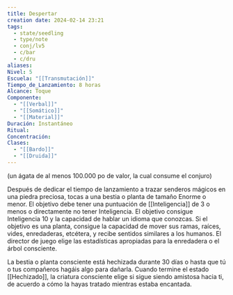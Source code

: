 ```yaml
---
title: Despertar
creation date: 2024-02-14 23:21
tags:
  - state/seedling
  - type/note
  - conj/lv5
  - c/bar
  - c/dru
aliases: 
Nivel: 5
Escuela: "[[Transmutación]]"
Tiempo_de_Lanzamiento: 8 horas
Alcance: Toque
Componente:
  - "[[Verbal]]"
  - "[[Somático]]"
  - "[[Material]]"
Duración: Instantáneo
Ritual: 
Concentración: 
Clases:
  - "[[Bardo]]"
  - "[[Druida]]"
---
```

(un ágata de al menos 100.000 po de valor, la cual consume el conjuro)

Después de dedicar el tiempo de lanzamiento a trazar senderos mágicos en una piedra preciosa, tocas a una bestia o planta de tamaño Enorme o menor. El objetivo debe tener una puntuación de [[Inteligencia]] de 3 o menos o directamente no tener Inteligencia. El objetivo consigue Inteligencia 10 y la capacidad de hablar un idioma que conozcas. Si el objetivo es una planta, consigue la capacidad de mover sus ramas, raíces, vides, enredaderas, etcétera, y recibe sentidos similares a los humanos. El director de juego elige las estadísticas apropiadas para la enredadera o el árbol consciente.

La bestia o planta consciente está hechizada durante 30 días o hasta que tú o tus compañeros hagáis algo para dañarla. Cuando termine el estado [[Hechizado]], la criatura consciente elige si sigue siendo amistosa hacia ti, de acuerdo a cómo la hayas tratado mientras estaba encantada.